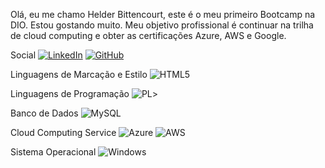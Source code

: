 Olá, eu me chamo Helder Bittencourt, este é o meu primeiro Bootcamp na DIO. Estou gostando muito. Meu objetivo profissional é continuar na trilha de cloud computing e obter as certificações Azure, AWS e Google.

Social
[![LinkedIn](https://img.shields.io/badge/LinkedIn-0077B5?style=for-the-badge&logo=linkedin&logoColor=white)](https://www.linkedin.com/in/helderbitten/)
[![GitHub](https://img.shields.io/badge/GitHub-100000?style=for-the-badge&logo=github&logoColor=white)](https://github.com/helderbitten)

Linguagens de Marcação e Estilo
![HTML5](https://img.shields.io/badge/HTML5-E34F26?style=for-the-badge&logo=html5&logoColor=white)

Linguagens de Programação
![PL](https://img.shields.io/badge/PL%2FSQL-FFFFFF?style=for-the-badge&logo=oracle&logoColor=FF0000&labelColor=FFFFFF&color=FF0000)>

Banco de Dados
![MySQL](https://img.shields.io/badge/MySQL-00000F?style=for-the-badge&logo=mysql&logoColor=white)

Cloud Computing Service
![Azure](https://img.shields.io/badge/Azure-blue?style=for-the-badge&logo=microsoft%20azure&logoColor=blue&labelColor=FFFFFF&link=https%3A%2F%2Fimages.app.goo.gl%2FK7PN1jYJd57x4q7A8)
![AWS](https://img.shields.io/badge/AWS-000.svg?style=for-the-badge&logo=amazon-aws&logoColor=white)

Sistema Operacional
![Windows](https://img.shields.io/badge/Windows-000?style=for-the-badge&logo=windows&logoColor=2CA5E0) 
